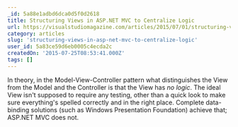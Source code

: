 ```yaml
---
_id: 5a88e1adbd6dca0d5f0d2618
title: Structuring Views in ASP.NET MVC to Centralize Logic
url: https://visualstudiomagazine.com/articles/2015/07/01/structuring-views.aspx
category: articles
slug: 'structuring-views-in-asp-net-mvc-to-centralize-logic'
user_id: 5a83ce59d6eb0005c4ecda2c
createdOn: '2015-07-25T08:53:41.000Z'
tags: []
---
```


In theory, in the Model-View-Controller pattern what distinguishes the View from the Model and the Controller is that the View has <em>no logic</em>. The ideal View isn't supposed to require any testing, other than a quick look to make sure everything's spelled correctly and in the right place. Complete data-binding solutions (such as Windows Presentation Foundation) achieve that; ASP.NET MVC does not.
